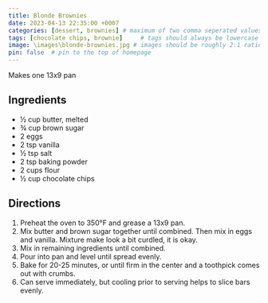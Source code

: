 ```yaml
---
title: Blonde Brownies
date: 2023-04-13 22:35:00 +0007 
categories: [dessert, brownies] # maximum of two comma seperated values, recipes are organized in folders based on the category
tags: [chocolate chips, brownie]     # tags should always be lowercase
image: \images\blonde-brownies.jpg # images should be roughly 2:1 ratio
pin: false  # pin to the top of homepage
---
```


Makes one 13x9 pan

## Ingredients

* &frac12; cup butter, melted
* &frac34; cup brown sugar
* 2 eggs
* 2 tsp vanilla
* &frac12; tsp salt
* 2 tsp baking powder
* 2 cups flour
* &frac12; cup chocolate chips


## Directions

1. Preheat the oven to 350&deg;F and grease a 13x9 pan.
2. Mix butter and brown sugar together until combined. Then mix in eggs and vanilla. Mixture make look a bit curdled, it is okay.
3. Mix in remaining ingredients until combined.
4. Pour into pan and level until spread evenly.
5. Bake for 20-25 minutes, or until firm in the center and a toothpick comes out with crumbs.
6. Can serve immediately, but cooling prior to serving helps to slice bars evenly.


